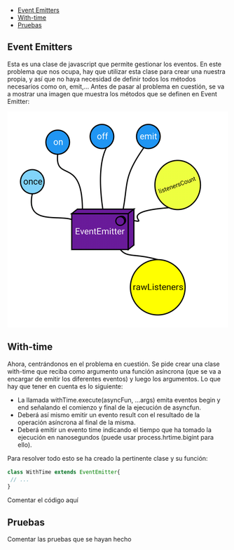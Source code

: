 - [Event Emitters](#event-emitters)
- [With-time](#with-time)
- [Pruebas](#pruebas)

## Event Emitters

Esta es una clase de javascript que permite gestionar los eventos. En este problema que nos ocupa, hay que utilizar esta clase para crear una nuestra propia, y así que no haya necesidad de definir todos los métodos necesarios como on, emit,... Antes de pasar al problema en cuestión, se va a mostrar una imagen que muestra los métodos que se definen en Event Emitter:

<img src=./img/eventemitter.png>

## With-time

Ahora, centrándonos en el problema en cuestión. Se pide crear una clase with-time que reciba como argumento una función asíncrona (que se va a encargar de emitir los diferentes eventos) y luego los argumentos. Lo que hay que tener en cuenta es lo siguiente:
* La llamada withTime.execute(asyncFun, ...args) emita eventos begin y end señalando el comienzo y final de la ejecución de asyncfun.
* Deberá así mismo emitir un evento result con el resultado de la operación asíncrona al final de la misma.
* Deberá emitir un evento time indicando el tiempo que ha tomado la ejecución en nanosegundos (puede usar process.hrtime.bigint para ello).

Para resolver todo esto se ha creado la pertinente clase y su función:
```js
class WithTime extends EventEmitter{
 // ...
}
```

Comentar el código aquí

## Pruebas

Comentar las pruebas que se hayan hecho